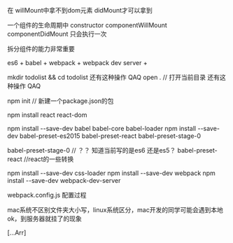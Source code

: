 在 willMount中拿不到dom元素
didMount才可以拿到

一个组件的生命周期中 constructor componentWillMount componentDidMount 只会执行一次


拆分组件的能力非常重要

es6 + babel + webpack + webpack dev server + 



mkdir todolist && cd todolist  还有这种操作 QAQ
open . // 打开当前目录           还有这种操作 QAQ


npm init // 新建一个package.json的包

npm install react react-dom

npm install --save-dev babel babel-core babel-loader
npm install --save-dev babel-preset-es2015 babel-preset-react babel-preset-stage-0

babel-preset-stage-0 // ？？ 知道当前写的是es6 还是es5？
babel-preset-react //react的一些转换


npm install --save-dev css-loader
npm install --save-dev webpack
npm install --save-dev webpack-dev-server

webpack.config.js 配置过程

mac系统不区别文件夹大小写，linux系统区分，mac开发的同学可能会遇到本地ok，到服务器就挂了的现象

[...Arr]
